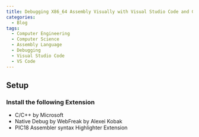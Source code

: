 ```yaml
---
title: Debugging X86_64 Assembly Visually with Visual Studio Code and GDB
categories:
  - Blog
tags:
  - Computer Engineering
  - Computer Science
  - Assembly Language
  - Debugging
  - Visual Studio Code
  - VS Code
---
```

## Setup

### Install the following Extension

- C/C++ by Microsoft
- Native Debug by WebFreak by Alexei Kobak
- PIC18 Assembler syntax Highlighter Extension
